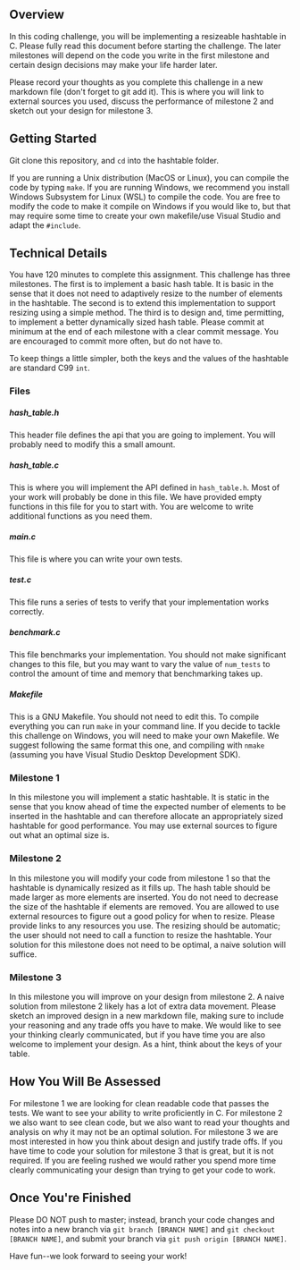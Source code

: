 ## Overview

In this coding challenge, you will be implementing a resizeable hashtable in C. Please fully read this document before starting the challenge. The later milestones will depend on the code you write in the first milestone and certain design decisions may make your life harder later. 

Please record your thoughts as you complete this challenge in a new markdown file (don't forget to git add it). This is where you will link to external sources you used, discuss the performance of milestone 2 and sketch out your design for milestone 3. 

## Getting Started

Git clone this repository, and ```cd``` into the hashtable folder. 

If you are running a Unix distribution (MacOS or Linux), you can compile the code by typing ```make```. If you are running Windows, we recommend you install Windows Subsystem for Linux (WSL) to compile the code. You are free to modify the code to make it compile on Windows if you would like to, but that may require some time to create your own makefile/use Visual Studio and adapt the `#include`.

## Technical Details

You have 120 minutes to complete this assignment. This challenge has three milestones. The first is to implement a basic hash table. It is basic in the sense that it does not need to adaptively resize to the number of elements in the hashtable. The second is to extend this implementation to support resizing using a simple method. The third is to design and, time permitting, to implement a better dynamically sized hash table. Please commit at minimum at the end of each milestone with a clear commit message. You are encouraged to commit more often, but do not have to. 

To keep things a little simpler, both the keys and the values of the hashtable are standard C99 `int`. 

### Files
##### hash_table.h

This header file defines the api that you are going to implement. You will probably need to modify this a small amount.

##### hash_table.c

This is where you will implement the API defined in `hash_table.h`. Most of your work will probably be done in this file. We have provided empty functions in this file for you to start with. You are welcome to write additional functions as you need them. 

##### main.c

This file is where you can write your own tests.

##### test.c

This file runs a series of tests to verify that your implementation works correctly. 

##### benchmark.c

This file benchmarks your implementation. You should not make significant changes to this file, but you may want to vary the value of `num_tests` to control the amount of time and memory that benchmarking takes up. 

##### Makefile

This is a GNU Makefile. You should not need to edit this. To compile everything you can run `make` in your command line. If you decide to tackle this challenge on Windows, you will need to make your own Makefile. We suggest following the same format this one, and compiling with `nmake` (assuming you have Visual Studio Desktop Development SDK).

### Milestone 1

In this milestone you will implement a static hashtable. It is static in the sense that you know ahead of time the expected number of elements to be inserted in the hashtable and can therefore allocate an appropriately sized hashtable for good performance. You may use external sources to figure out what an optimal size is. 

### Milestone 2

In this milestone you will modify your code from milestone 1 so that the hashtable is dynamically resized as it fills up. The hash table should be made larger as more elements are inserted. You do not need to decrease the size of the hashtable if elements are removed. You are allowed to use external resources to figure out a good policy for when to resize. Please provide links to any resources you use. The resizing should be automatic; the user should not need to call a function to resize the hashtable. Your solution for this milestone does not need to be optimal, a naive solution will suffice.

### Milestone 3


In this milestone you will improve on your design from milestone 2. A naive solution from milestone 2 likely has a lot of extra data movement. Please sketch an improved design in a new markdown file, making sure to include your reasoning and any trade offs you have to make. We would like to see your thinking clearly communicated, but if you have time you are also welcome to implement your design. As a hint, think about the keys of your table. 


## How You Will Be Assessed

For milestone 1 we are looking for clean readable code that passes the tests. We want to see your ability to write proficiently in C. For milestone 2 we also want to see clean code, but we also want to read your thoughts and analysis on why it may not be an optimal solution. For milestone 3 we are most interested in how you think about design and justify trade offs. If you have time to code your solution for milestone 3 that is great, but it is not required. If you are feeling rushed we would rather you spend more time clearly communicating your design than trying to get your code to work.  


## Once You're Finished

Please DO NOT push to master; instead, branch your code changes and notes into a new branch via ```git branch [BRANCH NAME]``` and ```git checkout [BRANCH NAME]```, and submit your branch via ```git push origin [BRANCH NAME]```.

Have fun--we look forward to seeing your work!
